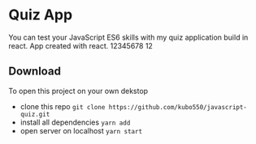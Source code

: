 # Quiz App

You can test your JavaScript ES6 skills with my quiz application build in react. App created with react.
12345678
12
## Download 

To open this project on your own dekstop 
 - clone this repo ` git clone https://github.com/kubo550/javascript-quiz.git `
 - install all dependencies ` yarn add `
 - open server on localhost ` yarn start `
